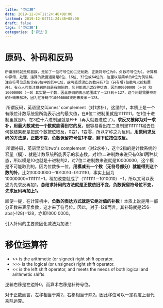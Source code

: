 ```yaml
---
title: "位运算"
date: 2019-12-04T11:24:48+08:00
lastmod: 2019-12-04T11:24:48+08:00
draft: false
tags: ['位运算']
categories: ['算法']
---
```


# 原码、补码和反码

 	所谓原码就是机器数，是加了一位符号位的二进制数，正数符号位为0，负数符号位为1，计算机中存储、处理、运算的数据通常是8位、16位、32位或64位的，这里以最简单的8位为例讲解。注意符号位是包含在8位中的其中1位，故可直观读出的数只有7位（只有后7位数可以按权展开）。有心人可能注意到原码是有缺陷的，它只能表示255种状态，因为00000000（＋0）和10000000（－0）其实是一个数，因此原码的表示范围成了－127到＋127，这个问题需要神奇的补码来解决，因为在补码中10000000被用来表示－128。

​	所谓反码，英语里又叫ones' complement（对1求补），这里的1，本质上是一个有限位计数系统里所能表示出的最大值，在8位二进制里就是11111111，在1位十进制里就是9，在3位十六进制里就是FFF（再大就要进位了）。**求反又被称为对一求补，用最大数减去一个数就能得到它的反**，很容易看出在二进制里11111111减去任何数结果都是把这个数按位取反，0变1，1变零，所以才称之为反码。**用原码求反码的方法是，正数不变，负数保留符号位1不变，剩下位按位取反。**

​	所谓补码，英语里又叫two's complement（对2求补），这个2指的是计数系统的容量（模），就是计数系统所能表示的状态数。对1位二进制数来说只有0和1两种状态，所以模是10也就是十进制的2，对7位二进制数来说就是10000000，这个模是不可能取到的，因为位数多一位。**用模减去一个数（无符号部分）就能得到这个数的补**，比如10000000－1010010=0101110，事实上因为10000000=1111111+1，稍加改变就成了（1111111－1010010）+1，所以又可以表述为先求反再加1。**总结求补码的方法就是正数依旧不变，负数保留符号位不变，先求反码再加上1。**

顺便一提，在计算机中，**负数的表达方式就是它绝对值的补数**！本质上说是用一部分正数来表示负数，这才来了符号位。因此，对于-128而言，其补码就是256-abs(-128)=128，亦即1000 0000。

引入补码的主要原因化减法为加法！

# 移位运算符 

- \>> is the arithmetic (or signed) right shift operator.
- \>>> is the logical (or unsigned) right shift operator.
- << is the left shift operator, and meets the needs of both logical     and arithmetic shifts.

逻辑右移是左边补0，而算术右移是补符号位。

对于正数而言，左移相当于乘2，右移相当于除2。因此移位可以一定程度上替代乘除运算。